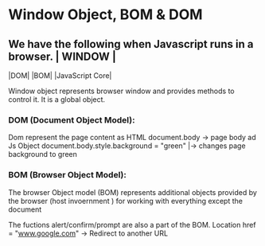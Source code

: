 # Window Object, BOM & DOM 

We have the following when Javascript runs in a browser.
    | WINDOW |
  ---------------
  |DOM|  |BOM|  |JavaScript Core|

Window object represents browser window and provides methods to control it. It is a global object.

### DOM (Document Object Model):

Dom represent the page content as HTML 
document.body -> page body ad Js Object
document.body.style.background = "green"
           |-> changes page background to green

### BOM (Browser Object Model):

The browser Object model (BOM) represents additional 
objects provided by the browser (host invoernment )
for working with everything except the document

The fuctions alert/confirm/prompt are also a part of the BOM.
  Location href = "www.google.com" -> Redirect to another URL